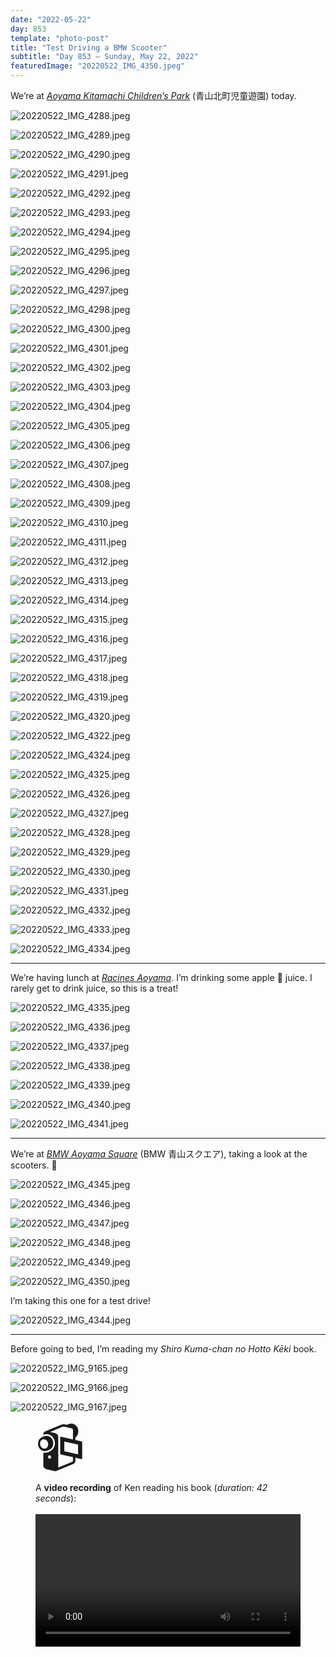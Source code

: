 ```yaml
---
date: "2022-05-22"
day: 853
template: "photo-post"
title: "Test Driving a BMW Scooter"
subtitle: "Day 853 – Sunday, May 22, 2022"
featuredImage: "20220522_IMG_4350.jpeg"
---
```


We’re at _<a href="https://goo.gl/maps/xyqAU92ZTAWwkT8Y9">Aoyama Kitamachi Children’s Park</a>_ (青山北町児童遊園) today.

![20220522_IMG_4288.jpeg](20220522_IMG_4288.jpeg)

![20220522_IMG_4289.jpeg](20220522_IMG_4289.jpeg)

![20220522_IMG_4290.jpeg](20220522_IMG_4290.jpeg)

![20220522_IMG_4291.jpeg](20220522_IMG_4291.jpeg)

![20220522_IMG_4292.jpeg](20220522_IMG_4292.jpeg)

![20220522_IMG_4293.jpeg](20220522_IMG_4293.jpeg)

![20220522_IMG_4294.jpeg](20220522_IMG_4294.jpeg)

![20220522_IMG_4295.jpeg](20220522_IMG_4295.jpeg)

![20220522_IMG_4296.jpeg](20220522_IMG_4296.jpeg)

![20220522_IMG_4297.jpeg](20220522_IMG_4297.jpeg)

![20220522_IMG_4298.jpeg](20220522_IMG_4298.jpeg)

![20220522_IMG_4300.jpeg](20220522_IMG_4300.jpeg)

![20220522_IMG_4301.jpeg](20220522_IMG_4301.jpeg)

![20220522_IMG_4302.jpeg](20220522_IMG_4302.jpeg)

![20220522_IMG_4303.jpeg](20220522_IMG_4303.jpeg)

![20220522_IMG_4304.jpeg](20220522_IMG_4304.jpeg)

![20220522_IMG_4305.jpeg](20220522_IMG_4305.jpeg)

![20220522_IMG_4306.jpeg](20220522_IMG_4306.jpeg)

![20220522_IMG_4307.jpeg](20220522_IMG_4307.jpeg)

![20220522_IMG_4308.jpeg](20220522_IMG_4308.jpeg)

![20220522_IMG_4309.jpeg](20220522_IMG_4309.jpeg)

![20220522_IMG_4310.jpeg](20220522_IMG_4310.jpeg)

![20220522_IMG_4311.jpeg](20220522_IMG_4311.jpeg)

![20220522_IMG_4312.jpeg](20220522_IMG_4312.jpeg)

![20220522_IMG_4313.jpeg](20220522_IMG_4313.jpeg)

![20220522_IMG_4314.jpeg](20220522_IMG_4314.jpeg)

![20220522_IMG_4315.jpeg](20220522_IMG_4315.jpeg)

![20220522_IMG_4316.jpeg](20220522_IMG_4316.jpeg)

![20220522_IMG_4317.jpeg](20220522_IMG_4317.jpeg)

![20220522_IMG_4318.jpeg](20220522_IMG_4318.jpeg)

![20220522_IMG_4319.jpeg](20220522_IMG_4319.jpeg)

![20220522_IMG_4320.jpeg](20220522_IMG_4320.jpeg)

![20220522_IMG_4322.jpeg](20220522_IMG_4322.jpeg)

![20220522_IMG_4324.jpeg](20220522_IMG_4324.jpeg)

![20220522_IMG_4325.jpeg](20220522_IMG_4325.jpeg)

![20220522_IMG_4326.jpeg](20220522_IMG_4326.jpeg)

![20220522_IMG_4327.jpeg](20220522_IMG_4327.jpeg)

![20220522_IMG_4328.jpeg](20220522_IMG_4328.jpeg)

![20220522_IMG_4329.jpeg](20220522_IMG_4329.jpeg)

![20220522_IMG_4330.jpeg](20220522_IMG_4330.jpeg)

![20220522_IMG_4331.jpeg](20220522_IMG_4331.jpeg)

![20220522_IMG_4332.jpeg](20220522_IMG_4332.jpeg)

![20220522_IMG_4333.jpeg](20220522_IMG_4333.jpeg)

![20220522_IMG_4334.jpeg](20220522_IMG_4334.jpeg)

---

We’re having lunch at _<a href="https://goo.gl/maps/WcedkzuwC5bhQigY9">Racines Aoyama</a>_. I’m drinking some apple 🍏 juice. I rarely get to drink juice, so this is a treat!

![20220522_IMG_4335.jpeg](20220522_IMG_4335.jpeg)

![20220522_IMG_4336.jpeg](20220522_IMG_4336.jpeg)

![20220522_IMG_4337.jpeg](20220522_IMG_4337.jpeg)

![20220522_IMG_4338.jpeg](20220522_IMG_4338.jpeg)

![20220522_IMG_4339.jpeg](20220522_IMG_4339.jpeg)

![20220522_IMG_4340.jpeg](20220522_IMG_4340.jpeg)

![20220522_IMG_4341.jpeg](20220522_IMG_4341.jpeg)

---

We’re at _<a href="https://goo.gl/maps/2QFkXPXKqiHp3g6o7">BMW Aoyama Square</a>_ (BMW 青山スクエア), taking a look at the scooters. 🛴

![20220522_IMG_4345.jpeg](20220522_IMG_4345.jpeg)

![20220522_IMG_4346.jpeg](20220522_IMG_4346.jpeg)

![20220522_IMG_4347.jpeg](20220522_IMG_4347.jpeg)

![20220522_IMG_4348.jpeg](20220522_IMG_4348.jpeg)

![20220522_IMG_4349.jpeg](20220522_IMG_4349.jpeg)

![20220522_IMG_4350.jpeg](20220522_IMG_4350.jpeg)

I’m taking this one for a test drive!

![20220522_IMG_4344.jpeg](20220522_IMG_4344.jpeg)

---

Before going to bed, I’m reading my _Shiro Kuma-chan no Hotto Kēki_ book.

![20220522_IMG_9165.jpeg](20220522_IMG_9165.jpeg)

![20220522_IMG_9166.jpeg](20220522_IMG_9166.jpeg)

![20220522_IMG_9167.jpeg](20220522_IMG_9167.jpeg)

<figure>
  <div style="font-size: 5rem; line-height: 5rem; margin: 1rem 0">📹</div>
  <figcaption>A <b>video recording</b> of Ken reading his book (<i>duration: 42 seconds</i>):</figcaption>
  <br>
  <video controls playsinline preload="metadata" width="100%">
    <source src="https://kenassets.s3-ap-northeast-1.amazonaws.com/video/20220522_VID_01_540p30.mp4" type="video/mp4">
    <p>Your browser does not support <code>HTML5 video</code>. Here is a <a href="https://kenassets.s3-ap-northeast-1.amazonaws.com/video/20220522_VID_01_540p30.mp4">link to the video</a> instead.</p>
  </video>
</figure>
